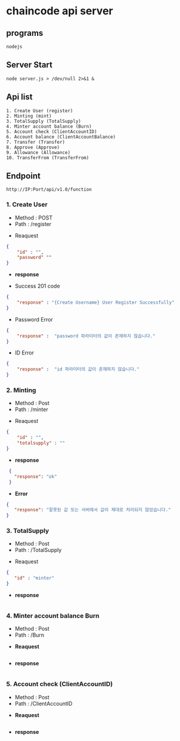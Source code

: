 chaincode api server
====================

## programs
```
nodejs
```


## Server Start
```
node server.js > /dev/null 2>&1 &
```


## Api list
```
1. Create User (register)
2. Minting (mint)
3. TotalSupply (TotalSupply)
4. Minter account balance (Burn)
5. Account check (ClientAccountID)
6. Account balance (ClientAccountBalance)
7. Transfer (Transfer)
8. Approve (Approve)
9. Allowance (Allowance)
10. TransferFrom (TransferFrom)
```


## Endpoint
```
http://IP:Port/api/v1.0/function
```


### 1. Create User
 - Method : POST
 - Path : /register
 + Reaquest
 ```json
 { 
     "id" : "",
     "password" ""
 }
 ```
 
 + __response__

 - Success 201 code
 ```json
 {
     "response" : "{Create Username} User Register Successfully"
 }
 ```

 - Password Error
 ```json
 {
     "response" :  "password 파라미터의 값이 존재하지 않습니다."
 }
 ```

 - ID Error
 ```json
 {
     "response" :  "id 파라미터의 값이 존재하지 않습니다."
 }
 ```



### 2. Minting
 - Method : Post
 - Path : /minter
 + Reaquest
 ```json
 {
     "id" : "",
     "totalsupply" : ""
 }
 ```
 + __response__
 ```json
  {
    "response": "ok"
  }
 ```
 
 + __Error__
 ```json
 {
    "response": "잘못된 값 또는 서버에서 값이 제대로 처리되지 않았습니다."
 }
 ```

### 3. TotalSupply
 - Method : Post
 - Path : /TotalSupply
 + Reaquest
 ```json
 {
    "id" : "minter"
 }
 ```
 + __response__
 ```
 ```




### 4. Minter account balance Burn
 - Method : Post
 - Path : /Burn
 + __Reaquest__
 ```
 ```
 + __response__
 ```
 ```



### 5. Account check (ClientAccountID)
 - Method : Post
 - Path : /ClientAccountID
 + __Reaquest__
 ```
 ```
 + __response__
 ```
 ```